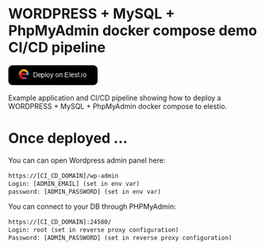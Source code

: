 # WORDPRESS + MySQL + PhpMyAdmin docker compose demo CI/CD pipeline


<a href="https://dash.elest.io/deploy?source=cicd&social=dockerCompose&url=https://github.com/elestio-examples/docker-compose-wordpress"><img src="deploy-on-elestio.png" alt="Deploy on Elest.io" width="180px" /></a>

Example application and CI/CD pipeline showing how to deploy a WORDPRESS + MySQL + PhpMyAdmin docker compose to elestio.


# Once deployed ...

You can can open Wordpress admin panel here:

    https://[CI_CD_DOMAIN]/wp-admin
    Login: [ADMIN_EMAIL] (set in env var)
    password: [ADMIN_PASSWORD] (set in env var)

You can connect to your DB through PHPMyAdmin:

    https://[CI_CD_DOMAIN]:24580/
    Login: root (set in reverse proxy configuration)
    Password: [ADMIN_PASSWORD] (set in reverse proxy configuration)

